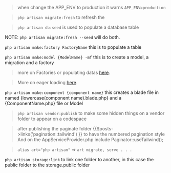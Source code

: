 > when change the APP_ENV to production it warns
> `APP_ENV=production`

> `php artisan migrate:fresh` to refresh the

> `php artisan db:seed` is used to populate a database table

NOTE: `php artisan migrate:fresh --seed` will do both.

`php artisan make:factory FactoryName` this is to populate a table

`php artisan make:model {ModelName} -mf` this is to create a model, a migration and a factory

> more on Factories or populating datas [here](https://laracasts.com/series/laravel-8-from-scratch/episodes/28).

> More on eager loading [here](https://laracasts.com/series/laravel-8-from-scratch/episodes/30).

`php artisan make:component {component name}` this creates a blade file in named {lowercase(component name).blade.php} and a {ComponentName.php} file or Model

> `php artisan vendor:publish` to make some hidden things on a vendor folder to appear on a codespace

> after publishing the paginate folder {{$posts->links('pagination::tailwind') }} to have the numbered pagination style
> And on the AppServiceProvider.php include Paginator::useTailwind();

> `alias art="php artisan"` => `art migrate, serve . . .`

`php artisan storage:link` to link one folder to another, in this case the public folder to the storage.public folder

